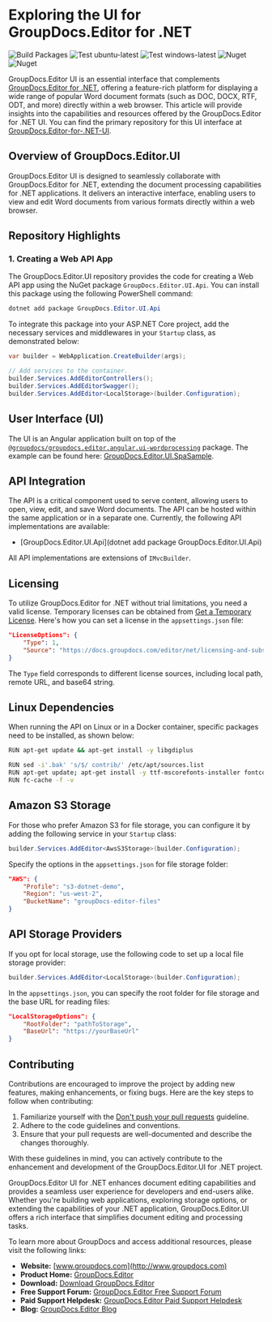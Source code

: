 # Exploring the UI for GroupDocs.Editor for .NET

![Build Packages](https://github.com/groupdocs-editor/GroupDocs.Editor-for-.NET-UI/actions/workflows/build_packages.yml/badge.svg)
![Test ubuntu-latest](https://github.com/groupdocs-editor/GroupDocs.Editor-for-.NET-UI/actions/workflows/Test_linux.yml/badge.svg)
![Test windows-latest](https://github.com/groupdocs-editor/GroupDocs.Editor-for-.NET-UI/actions/workflows/Test_windows-latest.yml/badge.svg)
![Nuget](https://img.shields.io/nuget/v/groupdocs.editor.ui?label=GroupDocs.Editor.UI)
![Nuget](https://img.shields.io/nuget/dt/groupdocs.editor.ui?label=GroupDocs.Editor.UI)

GroupDocs.Editor UI is an essential interface that complements [GroupDocs.Editor for .NET](https://products.groupdocs.com/editor/net), offering a feature-rich platform for displaying a wide range of popular Word document formats (such as DOC, DOCX, RTF, ODT, and more) directly within a web browser. This article will provide insights into the capabilities and resources offered by the GroupDocs.Editor for .NET UI. You can find the primary repository for this UI interface at [GroupDocs.Editor-for-.NET-UI](https://github.com/groupdocs-editor/GroupDocs.Editor-for-.NET-UI).

## Overview of GroupDocs.Editor.UI

GroupDocs.Editor UI is designed to seamlessly collaborate with GroupDocs.Editor for .NET, extending the document processing capabilities for .NET applications. It delivers an interactive interface, enabling users to view and edit Word documents from various formats directly within a web browser.

## Repository Highlights

### 1. Creating a Web API App

The GroupDocs.Editor.UI repository provides the code for creating a Web API app using the NuGet package `GroupDocs.Editor.UI.Api`. You can install this package using the following PowerShell command:

```PowerShell
dotnet add package GroupDocs.Editor.UI.Api
```

To integrate this package into your ASP.NET Core project, add the necessary services and middlewares in your `Startup` class, as demonstrated below:

```csharp
var builder = WebApplication.CreateBuilder(args);

// Add services to the container.
builder.Services.AddEditorControllers();
builder.Services.AddEditorSwagger();
builder.Services.AddEditor<LocalStorage>(builder.Configuration);
```

## User Interface (UI)

The UI is an Angular application built on top of the [`@groupdocs/groupdocs.editor.angular.ui-wordprocessing`](https://www.npmjs.com/package/@groupdocs/groupdocs.editor.angular.ui-wordprocessing) package. The example can be found here: [GroupDocs.Editor.UI.SpaSample](https://github.com/groupdocs-editor/GroupDocs.Editor-for-.NET-UI/tree/word-processing-api/samples/GroupDocs.Editor.UI.SpaSample).

## API Integration

The API is a critical component used to serve content, allowing users to open, view, edit, and save Word documents. The API can be hosted within the same application or in a separate one. Currently, the following API implementations are available:

- [GroupDocs.Editor.UI.Api](dotnet add package GroupDocs.Editor.UI.Api)

All API implementations are extensions of `IMvcBuilder`.

## Licensing

To utilize GroupDocs.Editor for .NET without trial limitations, you need a valid license. Temporary licenses can be obtained from [Get a Temporary License](https://purchase.groupdocs.com/temporary-license). Here's how you can set a license in the `appsettings.json` file:

```json
"LicenseOptions": {
    "Type": 1,
    "Source": "https://docs.groupdocs.com/editor/net/licensing-and-subscription/"
}
```

The `Type` field corresponds to different license sources, including local path, remote URL, and base64 string.

## Linux Dependencies

When running the API on Linux or in a Docker container, specific packages need to be installed, as shown below:

```bash
RUN apt-get update && apt-get install -y libgdiplus

RUN sed -i'.bak' 's/$/ contrib/' /etc/apt/sources.list
RUN apt-get update; apt-get install -y ttf-mscorefonts-installer fontconfig
RUN fc-cache -f -v
```

## Amazon S3 Storage

For those who prefer Amazon S3 for file storage, you can configure it by adding the following service in your `Startup` class:

```csharp
builder.Services.AddEditor<AwsS3Storage>(builder.Configuration);
```

Specify the options in the `appsettings.json` for file storage folder:

```json
"AWS": {
    "Profile": "s3-dotnet-demo",
    "Region": "us-west-2",
    "BucketName": "groupDocs-editor-files"
}
```

## API Storage Providers

If you opt for local storage, use the following code to set up a local file storage provider:

```csharp
builder.Services.AddEditor<LocalStorage>(builder.Configuration);
```

In the `appsettings.json`, you can specify the root folder for file storage and the base URL for reading files:

```json
"LocalStorageOptions": {
    "RootFolder": "pathToStorage",
    "BaseUrl": "https://yourBaseUrl"
}
```

## Contributing

Contributions are encouraged to improve the project by adding new features, making enhancements, or fixing bugs. Here are the key steps to follow when contributing:

1. Familiarize yourself with the [Don't push your pull requests](https://www.igvita.com/2011/12/19/dont-push-your-pull-requests/) guideline.
2. Adhere to the code guidelines and conventions.
3. Ensure that your pull requests are well-documented and describe the changes thoroughly.

With these guidelines in mind, you can actively contribute to the enhancement and development of the GroupDocs.Editor.UI for .NET project.

GroupDocs.Editor UI for .NET enhances document editing capabilities and provides a seamless user experience for developers and end-users alike. Whether you're building web applications, exploring storage options, or extending the capabilities of your .NET application, GroupDocs.Editor.UI offers a rich interface that simplifies document editing and processing tasks.

To learn more about GroupDocs and access additional resources, please visit the following links:

- **Website:** [www.groupdocs.com](http://www.groupdocs.com)
- **Product Home:** [GroupDocs.Editor](https://products.groupdocs.com/editor)
- **Download:** [Download GroupDocs.Editor](http://downloads.groupdocs.com/editor)
- **Free Support Forum:** [GroupDocs.Editor Free Support Forum](https://forum.groupdocs.com/c/editor)
- **Paid Support Helpdesk:** [GroupDocs.Editor Paid Support Helpdesk](https://helpdesk.groupdocs.com)
- **Blog:** [GroupDocs.Editor Blog](https://blog.groupdocs.com/category/groupdocs-editor-product-family/)
